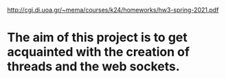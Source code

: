 http://cgi.di.uoa.gr/~mema/courses/k24/homeworks/hw3-spring-2021.pdf


<h1>The aim of this project is to get acquainted with the creation of threads and the web sockets.<h1>
